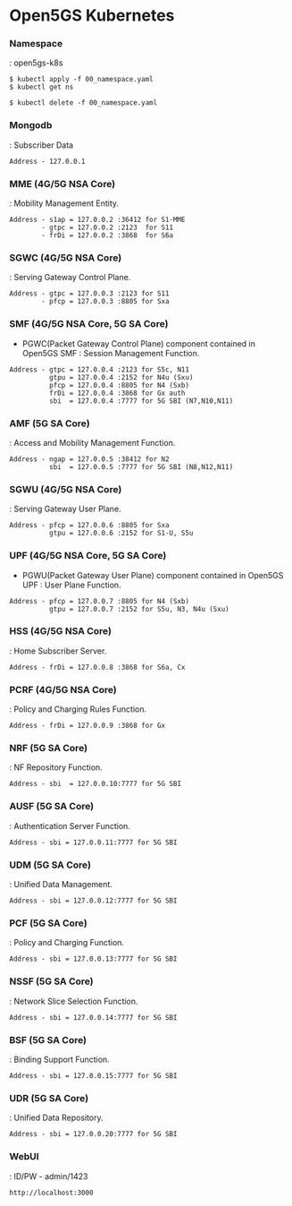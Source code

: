 # Open5GS Kubernetes

### Namespace
: open5gs-k8s
```
$ kubectl apply -f 00_namespace.yaml
$ kubectl get ns

$ kubectl delete -f 00_namespace.yaml
```

### Mongodb
: Subscriber Data
```
Address - 127.0.0.1
```

### MME (4G/5G NSA Core)
: Mobility Management Entity.
```
Address - s1ap = 127.0.0.2 :36412 for S1-MME
        - gtpc = 127.0.0.2 :2123  for S11
        - frDi = 127.0.0.2 :3868  for S6a
```

### SGWC (4G/5G NSA Core)
: Serving Gateway Control Plane.
```
Address - gtpc = 127.0.0.3 :2123 for S11
        - pfcp = 127.0.0.3 :8805 for Sxa
```

### SMF (4G/5G NSA Core, 5G SA Core)
- PGWC(Packet Gateway Control Plane) component contained in Open5GS SMF
: Session Management Function.
```
Address - gtpc = 127.0.0.4 :2123 for S5c, N11
          gtpu = 127.0.0.4 :2152 for N4u (Sxu)
          pfcp = 127.0.0.4 :8805 for N4 (Sxb)
          frDi = 127.0.0.4 :3868 for Gx auth
          sbi  = 127.0.0.4 :7777 for 5G SBI (N7,N10,N11)
```

### AMF (5G SA Core)
: Access and Mobility Management Function.
```
Address - ngap = 127.0.0.5 :38412 for N2
          sbi  = 127.0.0.5 :7777 for 5G SBI (N8,N12,N11)
```

### SGWU (4G/5G NSA Core)
: Serving Gateway User Plane.
```
Address - pfcp = 127.0.0.6 :8805 for Sxa
          gtpu = 127.0.0.6 :2152 for S1-U, S5u
```

### UPF (4G/5G NSA Core, 5G SA Core)
- PGWU(Packet Gateway User Plane) component contained in Open5GS UPF
: User Plane Function.
```
Address - pfcp = 127.0.0.7 :8805 for N4 (Sxb)
          gtpu = 127.0.0.7 :2152 for S5u, N3, N4u (Sxu)
```

### HSS (4G/5G NSA Core)
: Home Subscriber Server.
```
Address - frDi = 127.0.0.8 :3868 for S6a, Cx
```

### PCRF (4G/5G NSA Core)
: Policy and Charging Rules Function.
```
Address - frDi = 127.0.0.9 :3868 for Gx
```

### NRF (5G SA Core)
: NF Repository Function.
```
Address - sbi  = 127.0.0.10:7777 for 5G SBI
```

### AUSF (5G SA Core)
: Authentication Server Function.
```
Address - sbi = 127.0.0.11:7777 for 5G SBI
```

### UDM (5G SA Core)
: Unified Data Management.
```
Address - sbi = 127.0.0.12:7777 for 5G SBI
```

### PCF (5G SA Core)
: Policy and Charging Function.
```
Address - sbi = 127.0.0.13:7777 for 5G SBI
```

### NSSF (5G SA Core)
: Network Slice Selection Function.
```
Address - sbi = 127.0.0.14:7777 for 5G SBI
```

### BSF (5G SA Core)
: Binding Support Function.
```
Address - sbi = 127.0.0.15:7777 for 5G SBI
```

### UDR (5G SA Core)
: Unified Data Repository.
```
Address - sbi = 127.0.0.20:7777 for 5G SBI
```

### WebUI
: ID/PW - admin/1423
```
http://localhost:3000
```
